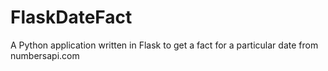 # FlaskDateFact
A Python application written in Flask to get a fact for a particular date from numbersapi.com

